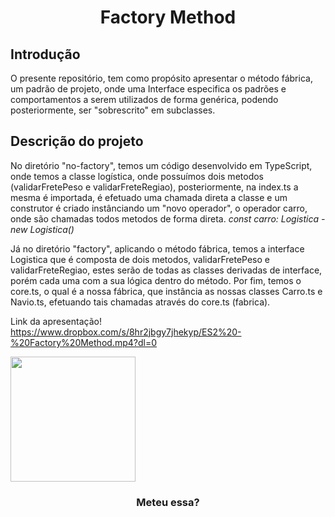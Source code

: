 <h1 align="center"> Factory Method </h1>

<h2> Introdução </h2>

O presente repositório, tem como propósito apresentar o método fábrica, um padrão de projeto, onde uma Interface especifica
os padrões e comportamentos a serem utilizados de forma genérica, podendo posteriormente, ser "sobrescrito" em subclasses.

<h2> Descrição do projeto </h2>

No diretório "no-factory", temos um código desenvolvido em TypeScript, onde temos a classe logística, onde possuímos dois metodos (validarFretePeso e validarFreteRegiao), posteriormente, na index.ts a mesma é importada, é efetuado uma chamada direta a classe e um construtor é criado instânciando um "novo operador", o operador carro, onde são chamadas todos metodos de forma direta. <i>const carro: Logistica - new Logistica()</i>

Já no diretório "factory", aplicando o método fábrica, temos a interface Logistica que é composta de dois metodos, validarFretePeso e validarFreteRegiao, estes serão de todas as classes derivadas de interface, porém cada uma com a sua lógica dentro do método. Por fim, temos o core.ts, o qual é a nossa fábrica, que instância as nossas classes Carro.ts e Navio.ts, efetuando tais chamadas através do core.ts (fabrica).

Link da apresentação!
https://www.dropbox.com/s/8hr2jbgy7jhekyp/ES2%20-%20Factory%20Method.mp4?dl=0


<img width="200" align="center" src="https://pbs.twimg.com/media/FIzozpiXIAQYdlI.jpg">
<h3 align="center"> Meteu essa? </h3>
